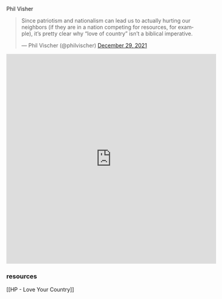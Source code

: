 Phil Visher 

<blockquote class="twitter-tweet"><p lang="en" dir="ltr">Since patriotism and nationalism can lead us to actually hurting our neighbors (if they are in a nation competing for resources, for example), it’s pretty clear why “love of country” isn’t a biblical imperative.</p>&mdash; Phil Vischer (@philvischer) <a href="https://twitter.com/philvischer/status/1476256127511891976?ref_src=twsrc%5Etfw">December 29, 2021</a></blockquote> <script async src="https://platform.twitter.com/widgets.js" charset="utf-8"></script>



<iframe
border=0
frameborder=0
height=550
width=550  		
src="https://twitter.com/philvischer/status/1476256127511891976?s=20">
</iframe>







### resources
[[HP - Love Your Country]] 